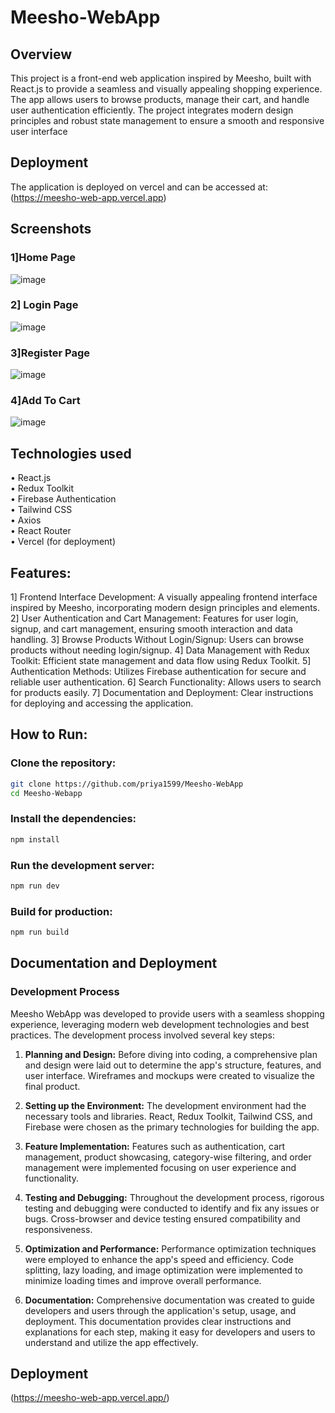 # Meesho-WebApp

## Overview
This project is a front-end web application inspired by Meesho, built with React.js to provide a seamless and visually appealing shopping experience. The app allows users to browse products, manage their cart, and handle user authentication efficiently. The project integrates modern design principles and robust state management to ensure a smooth and responsive user interface

## Deployment
The application is deployed on vercel and can be accessed at: (https://meesho-web-app.vercel.app)

## Screenshots
### 1]Home Page

![image](https://github.com/priya1599/Meesho-WebApp/assets/128911820/328f3603-c00d-4da6-8dbb-c0debc00d23d)

### 2] Login Page
![image](https://github.com/priya1599/Meesho-WebApp/assets/128911820/edf4e3c5-99b5-48b2-a430-af4935196bb7)

### 3]Register Page
![image](https://github.com/priya1599/Meesho-WebApp/assets/128911820/9fe32599-3986-4c84-a20e-f99590cf65d4)

### 4]Add To Cart
![image](https://github.com/priya1599/Meesho-WebApp/assets/128911820/9478833f-7989-44ef-841a-66b6e8c8745e)


## Technologies used

• React.js\
• Redux Toolkit\
• Firebase Authentication\
• Tailwind CSS\
• Axios\
• React Router\
• Vercel (for deployment)

## Features:

1]  Frontend Interface Development: A visually appealing frontend interface inspired by Meesho, incorporating modern design principles and elements.
2] User Authentication and Cart Management: Features for user login, signup, and cart management, ensuring smooth interaction and data handling.
3] Browse Products Without Login/Signup: Users can browse products without needing login/signup.
4] Data Management with Redux Toolkit: Efficient state management and data flow using Redux Toolkit.
5] Authentication Methods: Utilizes Firebase authentication for secure and reliable user authentication.
6] Search Functionality: Allows users to search for products easily.
7] Documentation and Deployment: Clear instructions for deploying and accessing the application.

## How to Run:

### **Clone the repository:**
```bash
git clone https://github.com/priya1599/Meesho-WebApp
cd Meesho-Webapp
```

### **Install the dependencies:**

```bash
npm install
```

### **Run the development server:**

```bash
npm run dev
```

### **Build for production:**

```bash
npm run build
```

## Documentation and Deployment
### Development Process

Meesho WebApp was developed to provide users with a seamless shopping experience, leveraging modern web development technologies and best practices. The development process involved several key steps:

1. **Planning and Design:** Before diving into coding, a comprehensive plan and design were laid out to determine the app's structure, features, and user interface. Wireframes and mockups were created to visualize the final product.

2. **Setting up the Environment:** The development environment had the necessary tools and libraries. React, Redux Toolkit, Tailwind CSS, and Firebase were chosen as the primary technologies for building the app.

3. **Feature Implementation:** Features such as authentication, cart management, product showcasing, category-wise filtering, and order management were implemented focusing on user experience and functionality.

4. **Testing and Debugging:** Throughout the development process, rigorous testing and debugging were conducted to identify and fix any issues or bugs. Cross-browser and device testing ensured compatibility and responsiveness.

5. **Optimization and Performance:** Performance optimization techniques were employed to enhance the app's speed and efficiency. Code splitting, lazy loading, and image optimization were implemented to minimize loading times and improve overall performance.

6. **Documentation:** Comprehensive documentation was created to guide developers and users through the application's setup, usage, and deployment. This documentation provides clear instructions and explanations for each step, making it easy for developers and users to understand and utilize the app effectively.

## Deployment 
(https://meesho-web-app.vercel.app/)
